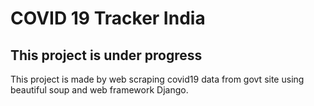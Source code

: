 # COVID 19 Tracker India

## This project is under progress

This project is made by web scraping covid19 data from govt site using beautiful soup and web framework Django.
